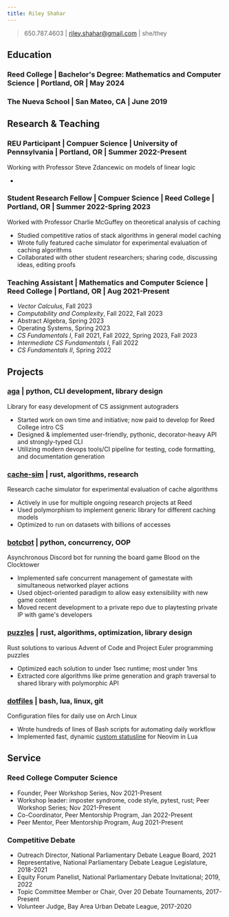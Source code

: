```yaml
---
title: Riley Shahar
---
```


> 650.787.4603 | riley.shahar@gmail.com | she/they

## Education

### **Reed College** | Bachelor's Degree: Mathematics and Computer Science | Portland, OR | May 2024

### **The Nueva School** | San Mateo, CA | June 2019

## Research & Teaching

### **REU Participant** | Compuer Science | University of Pennsylvania | Portland, OR | Summer 2022-Present

Working with Professor Steve Zdancewic on models of linear logic

-

### **Student Research Fellow** | Compuer Science | Reed College | Portland, OR | Summer 2022-Spring 2023

Worked with Professor Charlie McGuffey on theoretical analysis of caching

- Studied competitive ratios of stack algorithms in general model caching
- Wrote fully featured cache simulator for experimental evaluation of caching algorithms
- Collaborated with other student researchers; sharing code, discussing ideas, editing proofs

### **Teaching Assistant** | Mathematics and Computer Science | Reed College | Portland, OR | Aug 2021-Present

<!-- Currently TAing three Math and CS courses at Reed College -->

- *Vector Calculus*, Fall 2023
- *Computability and Complexity*, Fall 2022, Fall 2023
- Abstract Algebra, Spring 2023
- Operating Systems, Spring 2023
- *CS Fundamentals I*, Fall 2021, Fall 2022, Spring 2023, Fall 2023
- *Intermediate CS Fundamentals I*, Fall 2022
- *CS Fundamentals II*, Spring 2022

<!-- ### **Head Debate Coach** | Crystal Springs Uplands School | Hillsborough, CA | Oct 2019–May 2021 -->

<!-- Coached 6th-12th graders at highly selective independent school -->

<!-- - Taught critical skills: research, argumentation, public speaking -->
<!-- - Started peer mentorship program. Connected marginalized students with mentors of similar backgrounds -->
<!-- - Led team from unranked to 11th in the nation in only two years -->

## Projects

### [**aga**](https://github.com/nihilistkitten/aga) | python, CLI development, library design

Library for easy development of CS assignment autograders

- Started work on own time and initiative; now paid to develop for Reed College intro CS
- Designed & implemented user-friendly, pythonic, decorator-heavy API and strongly-typed CLI
- Utilizing modern devops tools/CI pipeline for testing, code formatting, and documentation generation

### [**cache-sim**](https://github.com/nihilistkitten/cache-sim) | rust, algorithms, research

Research cache simulator for experimental evaluation of cache algorithms

- Actively in use for multiple ongoing research projects at Reed
- Used polymorphism to implement generic library for different caching models
- Optimized to run on datasets with billions of accesses

### [**botcbot**](https://github.com/nihilistkitten/botcbot) | python, concurrency, OOP

Asynchronous Discord bot for running the board game Blood on the Clocktower

- Implemented safe concurrent management of gamestate with simultaneous networked player actions
- Used object-oriented paradigm to allow easy extensibility with new game content
- Moved recent development to a private repo due to playtesting private IP with game's developers

### [**puzzles**](https://github.com/nihilistkitten/aga) | rust, algorithms, optimization, library design

Rust solutions to various Advent of Code and Project Euler programming puzzles

- Optimized each solution to under 1sec runtime; most under 1ms
- Extracted core algorithms like prime generation and graph traversal to shared library with polymorphic API

### [**dotfiles**](https://github.com/nihilistkitten/dotfiles) | bash, lua, linux, git

Configuration files for daily use on Arch Linux

- Wrote hundreds of lines of Bash scripts for automating daily workflow
- Implemented fast, dynamic [custom statusline](https://nihilistkitten.me/nvim-lua-statusline/) for Neovim in Lua

## Service

### **Reed College Computer Science**

- Founder, Peer Workshop Series, Nov 2021-Present
- Workshop leader: imposter syndrome, code style, pytest, rust; Peer Workshop Series; Nov 2021-Present
- Co-Coordinator, Peer Mentorship Program, Jan 2022-Present
- Peer Mentor, Peer Mentorship Program, Aug 2021-Present

### **Competitive Debate**

- Outreach Director, National Parliamentary Debate League Board, 2021
- Representative, National Parliamentary Debate League Legislature, 2018-2021
- Equity Forum Panelist, National Parliamentary Debate Invitational; 2019, 2022
- Topic Committee Member or Chair, Over 20 Debate Tournaments, 2017-Present
- Volunteer Judge, Bay Area Urban Debate League, 2017-2020
